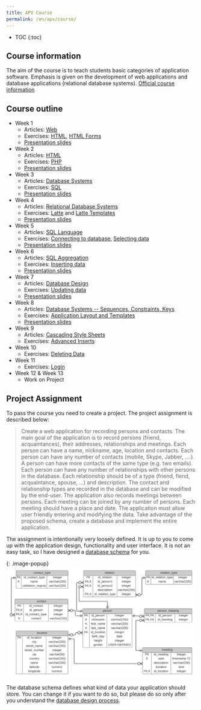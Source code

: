 ```yaml
---
title: APV Course
permalink: /en/apv/course/
---
```


* TOC
{:toc}

## Course information
The aim of the course is to teach students basic categories of application software. Emphasis is given on
the development of web applications and database applications (relational database systems).
[Official course information](http://ects-prog.mendelu.cz/en/plan6937/predmet88060)

## Course outline

- Week 1
    - Articles: [Web](/en/apv/articles/web/)
    - Exercises: [HTML](/en/apv/walkthrough/html/), [HTML Forms](/en/apv/walkthrough/html-forms/)
    - [Presentation slides](/en/apv/slides/web-internet/)
- Week 2
    - Articles: [HTML](/en/apv/articles/html/)
    - Exercises: [PHP](/en/apv/walkthrough/dynamic-page/)
    - [Presentation slides](/en/apv/slides/html/)
- Week 3
    - Articles: [Database Systems](/en/apv/articles/database-systems/)
    - Exercises: [SQL](/en/apv/walkthrough/database/)
    - [Presentation slides](/en/apv/slides/database-systems/)
- Week 4
    - Articles: [Relational Database Systems](/en/apv/articles/database-systems/)
    - Exercises: [Latte](/en/apv/walkthrough/templates/) and [Latte Templates](/en/apv/walkthrough/templates-layout/)
    - [Presentation slides](/en/apv/slides/relational-database/)
- Week 5
    - Articles: [SQL Language](/en/apv/articles/sql-join/)
    - Exercises: [Connecting to database](/en/apv/walkthrough/backend/), [Selecting data](/en/apv/walkthrough/backend-select/)
    - [Presentation slides](/en/apv/slides/sql-join/)
- Week 6
    - Articles: [SQL Aggregation](/en/apv/articles/sql-aggregation/)
    - Exercises: [Inserting data](/en/apv/walkthrough/backend-insert/)
    - [Presentation slides](/en/apv/slides/sql-aggregation/)
- Week 7
    - Articles: [Database Design](/en/apv/articles/database-design/)
    - Exercises: [Updating data](/en/apv/walkthrough/backend-update/)
    - [Presentation slides](/en/apv/slides/database-design/)
- Week 8
    - Articles: [Database Systems -- Sequences, Constraints, Keys](/en/apv/articles/database-tech/)
    - Exercises: [Application Layout and Templates](/en/apv/walkthrough/css/bootstrap/)
    - [Presentation slides](/en/apv/slides/database-tech/)
- Week 9
    - Articles: [Cascading Style Sheets](/en/apv/articles/html/css/)
    - Exercises: [Advanced Inserts](/en/apv/walkthrough/backend-insert/advanced/todo)
- Week 10
    - Exercises: [Deleting Data](/en/apv/walkthrough/backend-delete)
- Week 11
    - Exercises: [Login](/en/apv/walkthrough/login/)
- Week 12 & Week 13
    - Work on Project

## Project Assignment
To pass the course you need to create a project. The project assignment is
described below:

> Create a web application for recording persons and contacts. The main goal of the application is
> to record persons (friend, acquaintances), their addresses, relationships and meetings.
> Each person can have a name, nickname, age, location and contacts. Each person can have any
> number of contacts (mobile, Skype, Jabber, ....). A person can have more contacts of the
> same type (e.g. two emails). Each person can have any number of relationships
> with other persons in the database. Each relationship should be of a type (friend, fiend, acquaintance, spouse, ...)
> and description. The contact and relationship types are recorded in the database and can be modified by
> the end-user. The application also records meetings between persons. Each meeting can be joined by any number of persons.
> Each meeting should have a place and date.
> The application must allow user friendly entering and modifying the data. Take advantage of the proposed schema,
> create a database and implement the entire application.

The assignment is intentionally very loosely defined. It is up to you to come up with the
application design, functionality and user interface. It is not an easy task, so I have designed a
[database schema](/en/apv/walkthrough/database/#database-schema) for you.

{: .image-popup}
![Database Schema](/en/apv/schema.svg)

The database schema defines what kind of data your application should store. You can change it
if you want to do so, but please do so only after you understand 
the [database design process](/en/apv/articles/database-design/).
